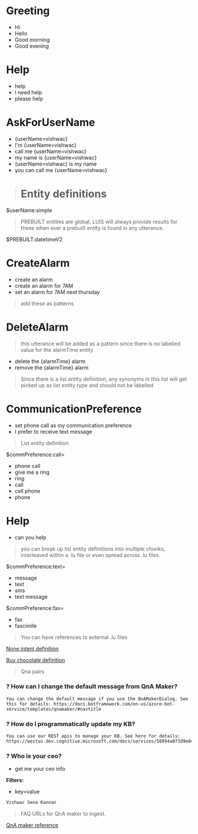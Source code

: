 # Greeting
- Hi
- Hello
- Good morning
- Good evening

# Help
- help
- I need help
- please help

# AskForUserName
- {userName=vishwac}
- I'm {userName=vishwac}
- call me {userName=vishwac}
- my name is {userName=vishwac}
- {userName=vishwac} is my name
- you can call me {userName=vishwac}

> # Entity definitions
$userName:simple

> PREBUILT entities are global. LUIS will always provide results for these when ever a prebuilt entity is found in any utterance.

$PREBUILT:datetimeV2

# CreateAlarm
- create an alarm
- create an alarm for 7AM 
- set an alarm for 7AM next thursday

> add these as patterns

# DeleteAlarm
> this utterance will be added as a pattern since there is no labelled value for the alarmTime entity

- delete the {alarmTime} alarm 
- remove the {alarmTime} alarm 

> Since there is a list entity definition, any synonyms in this list will get picked up as list entity type and should not be labelled
# CommunicationPreference
- set phone call as my communication preference
- I prefer to receive text message

> List entity definition 

$commPreference:call=
- phone call
- give me a ring
- ring
- call
- cell phone
- phone

# Help
- can you help

> you can break up list entity definitions into multiple chunks, interleaved within a .lu file or even spread across .lu files.

$commPreference:text=
- message
- text
- sms
- text message

$commPreference:fax=
- fax
- fascimile

> You can have references to external .lu files

[None intent definition](./none.lu)

[Buy chocolate definition](./buyChocolate.lu)

> Qna pairs

### ? How can I change the default message from QnA Maker?
```
You can change the default message if you use the QnAMakerDialog. See this for details: https://docs.botframework.com/en-us/azure-bot-service/templates/qnamaker/#navtitle
```

### ? How do I programmatically update my KB?
```
You can use our REST apis to manage your KB. See here for details: https://westus.dev.cognitive.microsoft.com/docs/services/58994a073d9e04097c7ba6fe/operations/58994a073d9e041ad42d9baa
```

### ? Who is your ceo?
- get me your ceo info

**Filters:**
- key=value

```markdown
Vishwac Sena Kannan
```

> FAQ URLs for QnA maker to ingest.

[QnA maker reference](https://docs.microsoft.com/en-in/azure/cognitive-services/qnamaker/faqs)

